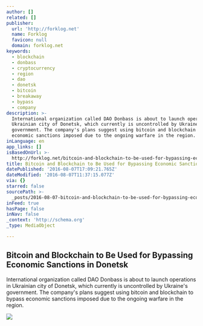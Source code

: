 ```yaml
---
author: []
related: []
publisher:
  url: 'http://forklog.net'
  name: Forklog
  favicon: null
  domain: forklog.net
keywords:
  - blockchain
  - donbass
  - cryptocurrency
  - region
  - dao
  - donetsk
  - bitcoin
  - breakaway
  - bypass
  - company
description: >-
  International organization called DAO Donbass is about to launch operations in
  Ukrainian city of Donetsk, which currently is uncontrolled by Ukraine's
  government. The company's plans suggest using bitcoin and blockchain to bypass
  economic sanctions imposed due to the ongoing warfare in the region.
inLanguage: en
app_links: []
isBasedOnUrl: >-
  http://forklog.net/bitcoin-and-blockchain-to-be-used-for-bypassing-economic-sanctions-in-donetsk/
title: Bitcoin and Blockchain to Be Used for Bypassing Economic Sanctions in Donetsk
datePublished: '2016-08-07T17:09:21.765Z'
dateModified: '2016-08-07T11:37:15.077Z'
via: {}
starred: false
sourcePath: >-
  _posts/2016-08-07-bitcoin-and-blockchain-to-be-used-for-bypassing-economic-san.md
inFeed: true
hasPage: false
inNav: false
_context: 'http://schema.org'
_type: MediaObject

---
```

<article style=""><h1>Bitcoin and Blockchain to Be Used for Bypassing Economic Sanctions in Donetsk</h1><p>International organization called DAO Donbass is about to launch operations in Ukrainian city of Donetsk, which currently is uncontrolled by Ukraine's government. The company's plans suggest using bitcoin and blockchain to bypass economic sanctions imposed due to the ongoing warfare in the region.</p><img src="http://forklog.net/wp-content/uploads/2016/05/bitcoinnews04.png" /></article>